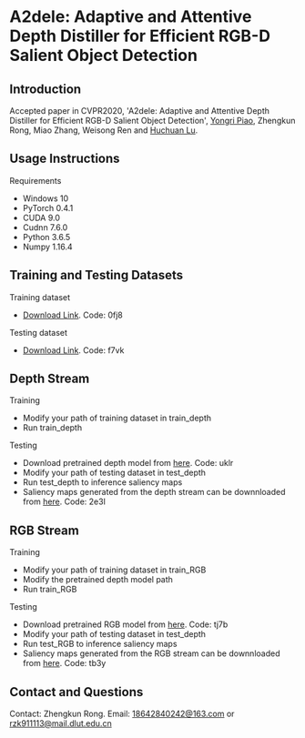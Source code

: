 # A2dele: Adaptive and Attentive Depth Distiller for Efficient RGB-D Salient Object Detection
## Introduction
Accepted paper in CVPR2020, 'A2dele: Adaptive and Attentive Depth Distiller for Efficient RGB-D Salient Object Detection', [Yongri Piao](http://ice.dlut.edu.cn/yrpiao/), Zhengkun Rong, Miao Zhang, Weisong Ren and [Huchuan Lu](http://ice.dlut.edu.cn/lu/publications.html).

## Usage Instructions
Requirements
* Windows 10
* PyTorch 0.4.1
* CUDA 9.0
* Cudnn 7.6.0
* Python 3.6.5
* Numpy 1.16.4

## Training and Testing Datasets
Training dataset
* [Download Link](https://pan.baidu.com/s/14cGEwcCRulWDOuKNIjuGCg). Code: 0fj8

Testing dataset
* [Download Link](https://pan.baidu.com/s/1Yp5YtVIBB3-9PMFruYhxSw). Code: f7vk

## Depth Stream
Training
* Modify your path of training dataset in train_depth
* Run train_depth

Testing
* Download pretrained depth model from [here](https://pan.baidu.com/s/1zM25yQ_Q-LgE4yOK-JJaTQ). Code: uklr
* Modify your path of testing dataset in test_depth
* Run test_depth to inference saliency maps
* Saliency maps generated from the depth stream can be downnloaded from [here](https://pan.baidu.com/s/121a4Pn7SkOijlXGHqUjApA). Code: 2e3l

## RGB Stream
Training
* Modify your path of training dataset in train_RGB
* Modify the pretrained depth model path
* Run train_RGB

Testing
* Download pretrained RGB model from [here](https://pan.baidu.com/s/1BNZKsmryBpSbCczYDPM-rA). Code: tj7b
* Modify your path of testing dataset in test_depth
* Run test_RGB to inference saliency maps
* Saliency maps generated from the RGB stream can be downnloaded from [here](https://pan.baidu.com/s/1egZM__Xs9BmnxxaVyiB4ug). Code: tb3y

## Contact and Questions
Contact: Zhengkun Rong. Email: 18642840242@163.com or rzk911113@mail.dlut.edu.cn

